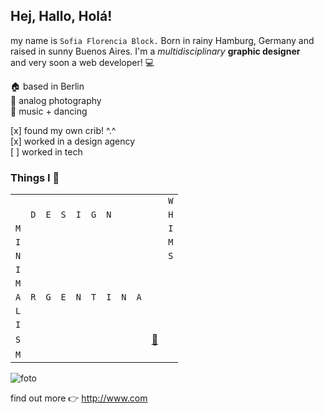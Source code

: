 <h2> Hej, Hallo, Holá! </h3>

my name is ```Sofia Florencia Block.```   Born in rainy Hamburg, Germany and raised in sunny Buenos Aires. I'm a *_multidisciplinary_* **graphic designer** <br>
and very soon a web developer! 💻  <br> 

🏠 based in Berlin <br>
💞 analog photography <br>
💃 music + dancing 

[x] found my own crib! ^.^ <br>
[x] worked in a design agency <br>
[ ] worked in tech <br>

<h3>Things I 💜 </h3>

| | | | | | || || | |
| - | - | - | - | - | - | - | - | - | - | - |
| | | | | | | | | | |`W`|
| |`D`|`E`|`S`|`I`|`G`|`N`| | | |`H`|
|`M`| | | | | | | | | |`I`|
|`I`| | | | | | | | | |`M`|
|`N`| | | | | | | | | |`S`|
|`I`| | | | | | | | | | |
|`M`| | | | | | | | | | |
|`A`|`R`|`G`|`E`|`N`|`T`|`I`|`N`|`A`| | |
|`L`| | | | | | | | | | |
|`I`| | | | | | | | | | |
|`S`| | | | | | | | |[📸](https://www.instagram.com/fleurfromtheblock/)| |
|`M`| | | | | | | | | | |


![foto](https://images.pexels.com/photos/2983214/pexels-photo-2983214.jpeg?auto=compress&cs=tinysrgb&w=1260&h=750&dpr=1)

find out more 👉 <http://www.com>

